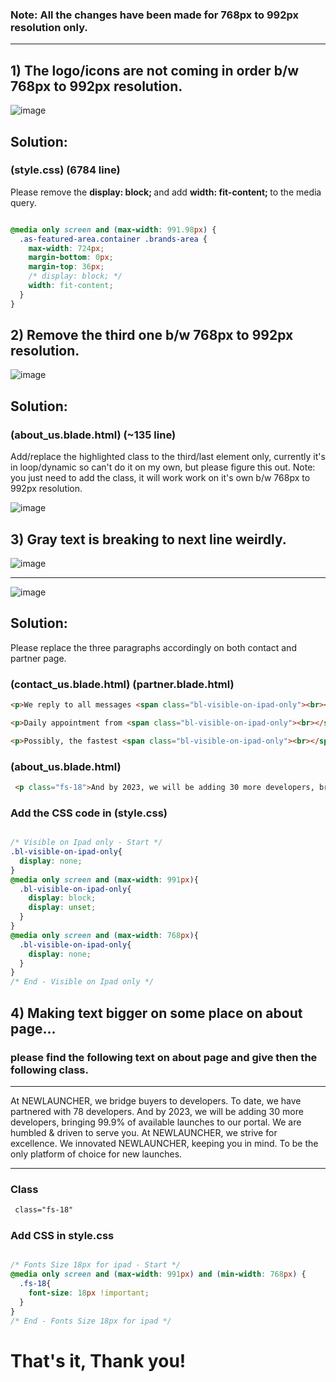 ### Note: All the changes have been made for 768px to 992px resolution only.

<hr>

## 1) The logo/icons are not coming in order b/w 768px to 992px resolution.

![image](https://user-images.githubusercontent.com/64412852/182362281-b0ec0a1c-d10b-420c-8a7b-1bd1acf92308.png)

## Solution: 

### (style.css) (6784 line)

Please remove the <b> display: block; </b> and add <b> width: fit-content; </b> to the media query.

```css

@media only screen and (max-width: 991.98px) {
  .as-featured-area.container .brands-area {
    max-width: 724px;
    margin-bottom: 0px;
    margin-top: 36px;
    /* display: block; */
    width: fit-content;
  }
}

```

## 2) Remove the third one b/w 768px to 992px resolution.

![image](https://user-images.githubusercontent.com/64412852/182364505-207db9a9-7c42-47f7-a298-084657efdec3.png)

## Solution: 

### (about_us.blade.html) (~135 line)

Add/replace the highlighted class to the third/last element only, currently it's in loop/dynamic so can't do it on my own, but please figure this out.
Note: you just need to add the class, it will work work on it's own b/w 768px to 992px resolution.

![image](https://user-images.githubusercontent.com/64412852/182365417-d237d141-132d-421d-bd23-58d8a514c895.png)


## 3) Gray text is breaking to next line weirdly.

![image](https://user-images.githubusercontent.com/64412852/182370236-f6f1e682-2581-4be8-a3a4-e9c109afa16a.png)

<hr>

![image](https://user-images.githubusercontent.com/64412852/182395735-f8109d8b-b3ec-4e55-b4dc-1ed4d9770030.png)


## Solution: 

Please replace the three paragraphs accordingly on both contact and partner page.

### (contact_us.blade.html) (partner.blade.html)

```html
<p>We reply to all messages <span class="bl-visible-on-ipad-only"><br></span> within 12 hours.</p>
```

```html
<p>Daily appointment from <span class="bl-visible-on-ipad-only"><br></span> 11am to 7pm.</p>
```

```html
<p>Possibly, the fastest <span class="bl-visible-on-ipad-only"><br></span> way to reach us.</p>
```

### (about_us.blade.html)

```html
 <p class="fs-18">And by 2023, we will be adding 30 more developers, bringing <span class="bl-visible-on-ipad-only"><br></span> 99.9% of available launches to our portal.</p>
```

### Add the CSS code in (style.css) 

```css

/* Visible on Ipad only - Start */
.bl-visible-on-ipad-only{
  display: none;
}
@media only screen and (max-width: 991px){
  .bl-visible-on-ipad-only{
    display: block;
    display: unset;
  }
}
@media only screen and (max-width: 768px){
  .bl-visible-on-ipad-only{
    display: none;
  }
}
/* End - Visible on Ipad only */

```

## 4) Making text bigger on some place on about page...

### please find the following text on about page and give then the following class.

**********************************************

At NEWLAUNCHER, we bridge buyers to developers.
To date, we have partnered with 78 developers.
And by 2023, we will be adding 30 more developers, bringing 99.9% of available launches to our portal.
We are humbled & driven to serve you.
At NEWLAUNCHER, we strive for excellence.
We innovated NEWLAUNCHER, keeping you in mind.
To be the only platform of choice for new launches. 

**********************************************

### Class

```html
 class="fs-18"
```

### Add CSS in style.css

```css

/* Fonts Size 18px for ipad - Start */
@media only screen and (max-width: 991px) and (min-width: 768px) {
  .fs-18{
    font-size: 18px !important;
  }
}
/* End - Fonts Size 18px for ipad */

```

# That's it, Thank you!





